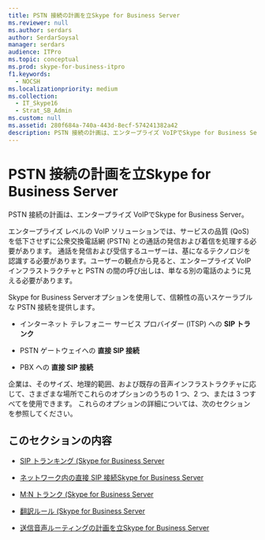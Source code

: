 ```yaml
---
title: PSTN 接続の計画を立Skype for Business Server
ms.reviewer: null
ms.author: serdars
author: SerdarSoysal
manager: serdars
audience: ITPro
ms.topic: conceptual
ms.prod: skype-for-business-itpro
f1.keywords:
  - NOCSH
ms.localizationpriority: medium
ms.collection:
  - IT_Skype16
  - Strat_SB_Admin
ms.custom: null
ms.assetid: 280f684a-740a-443d-8ecf-574241382a42
description: PSTN 接続の計画は、エンタープライズ VoIPでSkype for Business Server。
---
```


# <a name="plan-for-pstn-connectivity-in-skype-for-business-server"></a>PSTN 接続の計画を立Skype for Business Server
 
PSTN 接続の計画は、エンタープライズ VoIPでSkype for Business Server。
  
エンタープライズ レベルの VoIP ソリューションでは、サービスの品質 (QoS) を低下させずに公衆交換電話網 (PSTN) との通話の発信および着信を処理する必要があります。 通話を発信および受信するユーザーは、基になるテクノロジを認識する必要があります。ユーザーの観点から見ると、エンタープライズ VoIP インフラストラクチャと PSTN の間の呼び出しは、単なる別の電話のように見える必要があります。
  
Skype for Business Serverオプションを使用して、信頼性の高いスケーラブルな PSTN 接続を提供します。
  
- インターネット テレフォニー サービス プロバイダー (ITSP) への **SIP トランク**
    
- PSTN ゲートウェイへの **直接 SIP 接続**
    
- PBX への **直接 SIP 接続**
    
企業は、そのサイズ、地理的範囲、および既存の音声インフラストラクチャに応じて、さまざまな場所でこれらのオプションのうちの 1 つ、2 つ、または 3 つすべてを使用できます。 これらのオプションの詳細については、次のセクションを参照してください。
  
## <a name="in-this-section"></a>このセクションの内容

- [SIP トランキング (Skype for Business Server](sip-trunking.md)
    
- [ネットワーク内の直接 SIP 接続Skype for Business Server](direct-sip.md)
    
- [M:N トランク (Skype for Business Server](m-n-trunk.md)
    
- [翻訳ルール (Skype for Business Server](translation-rules.md)
    
- [送信音声ルーティングの計画を立Skype for Business Server](outbound-voice-routing.md)
    

